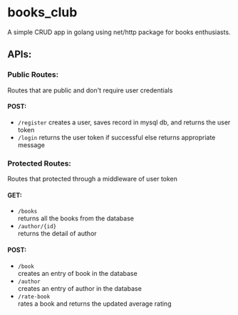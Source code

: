 # books_club
A simple CRUD app in golang using net/http package for books enthusiasts.

## APIs:

### Public Routes:

Routes that are public and don't require user credentials

#### POST:
- `/register`
  creates a user, saves record in mysql db, and returns the user token
- `/login`
  returns the user token if successful else returns appropriate message


### Protected Routes:

Routes that protected through a middleware of user token

#### GET:
- `/books`  
  returns all the books from the database
- `/author/{id}`  
  returns the detail of author 

#### POST:
- `/book`  
  creates an entry of book in the database
- `/author`  
  creates an entry of author in the database
- `/rate-book`  
  rates a book and returns the updated average rating

